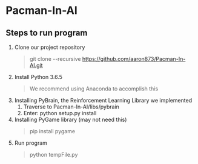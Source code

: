 # Pacman-In-AI

## Steps to run program
1. Clone our project repository
   > git clone --recursive https://github.com/aaron873/Pacman-In-AI.git
2. Install Python 3.6.5
   > We recommend using Anaconda to accomplish this
3. Installing PyBrain, the Reinforcement Learning Library we implemented
   1. Traverse to Pacman-In-AI/libs/pybrain
   2. Enter: python setup.py install
2. Installing PyGame library (may not need this)
   > pip install pygame
5. Run program
   > python tempFile.py
  
